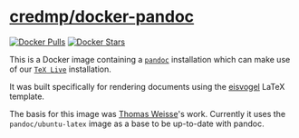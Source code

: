 # [credmp/docker-pandoc](http://hub.docker.com/r/credmp/docker-pandoc/)

[![Docker Pulls](http://img.shields.io/docker/pulls/credmp/docker-pandoc.svg)](http://hub.docker.com/r/credmp/docker-pandoc/)
[![Docker Stars](http://img.shields.io/docker/stars/credmp/docker-pandoc.svg)](http://hub.docker.com/r/credmp/docker-pandoc/)

This is a Docker image containing a [`pandoc`](http://pandoc.org/) installation which can make use of our [`TeX Live`](http://en.wikipedia.org/wiki/TeX_Live) installation.

It was built specifically for rendering documents using the [eisvogel](https://github.com/Wandmalfarbe/pandoc-latex-template) LaTeX template.

The basis for this image was [Thomas Weisse](https://github.com/thomasWeise/docker-pandoc)'s work. Currently it uses the `pandoc/ubuntu-latex` image as a base to be up-to-date with pandoc.
